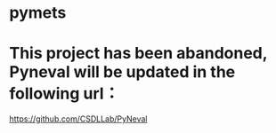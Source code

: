 # pymets
# This project has been abandoned, Pyneval will be updated in the following url：
https://github.com/CSDLLab/PyNeval


